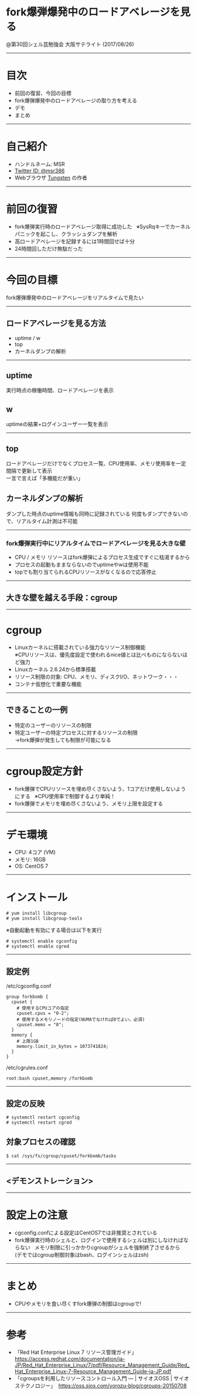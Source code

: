 # fork爆弾爆発中のロードアベレージを見る

@第30回シェル芸勉強会 大阪サテライト (2017/08/26)

---
# 目次
* 前回の復習、今回の目標
* fork爆弾爆発中のロードアベレージの取り方を考える
* デモ
* まとめ

---
# 自己紹介

* ハンドルネーム: MSR
 * [Twitter ID: @msr386](https://twitter.com/msr386)
* Webブラウザ [Tungsten](https://app.tungsten-start.net/) の作者

---
# 前回の復習

* fork爆弾実行時のロードアベレージ取得に成功した  
※SysRqキーでカーネルパニックを起こし、クラッシュダンプを解析
* 高ロードアベレージを記録するには1時間回せば十分
* 24時間回しただけ無駄だった

---
# 今回の目標

fork爆弾爆発中のロードアベレージをリアルタイムで見たい

---
## ロードアベレージを見る方法
* uptime / w
* top
* カーネルダンプの解析

---
## uptime

実行時点の稼働時間、ロードアベレージを表示  

## w

uptimeの結果+ログインユーザー一覧を表示

---
## top

ロードアベレージだけでなくプロセス一覧、CPU使用率、メモリ使用率を一定間隔で更新して表示  
一言で言えば「多機能だが重い」

## カーネルダンプの解析

ダンプした時点のuptime情報も同時に記録されている
何度もダンプできないので、リアルタイム計測は不可能

---
### fork爆弾実行中にリアルタイムでロードアベレージを見る大きな壁

* CPU / メモリ リソースはfork爆弾によるプロセス生成ですぐに枯渇するから
 * プロセスの起動もままならないのでuptimeやwは使用不能
 * topでも割り当てられるCPUリソースがなくなるので応答停止

---
## 大きな壁を越える手段：cgroup

---
# cgroup

* Linuxカーネルに搭載されている強力なリソース制御機能  
※CPUリソースは、優先度設定で使われるnice値とは比べものにならないほど強力
* Linuxカーネル 2.6.24から標準搭載
* リソース制限の対象: CPU、メモリ、ディスクI/O、ネットワーク・・・
* コンテナ仮想化で重要な機能

---
## できることの一例

* 特定のユーザーのリソースの制限
* 特定ユーザーの特定プロセスに対するリソースの制限  
→fork爆弾が発生しても制限が可能になる

---
# cgroup設定方針

* fork爆弾でCPUリソースを埋め尽くさないよう、1コアだけ使用しないようにする  
※CPU使用率で制御するより単純！
* fork爆弾でメモリを埋め尽くさないよう、メモリ上限を設定する

---
# デモ環境

* CPU: 4コア (VM)
* メモリ: 16GB
* OS: CentOS 7

---
# インストール

``` ShellSession
# yum install libcgroup
# yum install libcgroup-tools
```

※自動起動を有効にする場合は以下を実行

``` ShellSession
# systemctl enable cgconfig
# systemctl enable cgred
```

---
## 設定例

/etc/cgconfig.conf

```
group forkbomb {
  cpuset {
    # 使用するCPUコアの指定
    cpuset.cpus	= "0-2";
    # 使用するメモリノードの指定(NUMAでなければ0でよい。必須)
    cpuset.mems = "0";
  }
  memory {
    # 上限1GB
    memory.limit_in_bytes = 1073741824;
  }
}
```

/etc/cgrules.conf

```
root:bash cpuset,memory /forkbomb
```

---
## 設定の反映

``` ShellSession
# systemctl restart cgconfig
# systemctl restart cgred
```

## 対象プロセスの確認
``` ShellSession
$ cat /sys/fs/cgroup/cpuset/forkbomb/tasks
```

---
## <デモンストレーション>

---
# 設定上の注意
* cgconfig.confによる設定はCentOS7では非推奨とされている
* fork爆弾実行時のシェルと、ログインで使用するシェルは別にしなければならない  
メモリ制限に引っかかりcgroupがシェルを強制終了させるから  
(デモではcgroup制御対象はbash、ログインシェルはzsh)

---
# まとめ

* CPUやメモリを食い尽くすfork爆弾の制御はcgroupで!

---
# 参考

* 「Red Hat Enterprise Linux 7 リソース管理ガイド」  
https://access.redhat.com/documentation/ja-JP/Red_Hat_Enterprise_Linux/7/pdf/Resource_Management_Guide/Red_Hat_Enterprise_Linux-7-Resource_Management_Guide-ja-JP.pdf
* 「cgroupsを利用したリソースコントロール入門 — | サイオスOSS | サイオステクノロジー」  
https://oss.sios.com/yorozu-blog/cgroups-20150708
